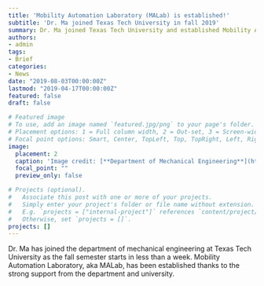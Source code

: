 ```yaml
---
title: 'Mobility Automation Laboratory (MALab) is established!'
subtitle: 'Dr. Ma joined Texas Tech University in fall 2019'
summary: Dr. Ma joined Texas Tech University and established Mobility Automation Laboratory (MALab)
authors:
- admin
tags:
- Brief
categories:
- News
date: "2019-08-03T00:00:00Z"
lastmod: "2019-04-17T00:00:00Z"
featured: false
draft: false

# Featured image
# To use, add an image named `featured.jpg/png` to your page's folder.
# Placement options: 1 = Full column width, 2 = Out-set, 3 = Screen-width
# Focal point options: Smart, Center, TopLeft, Top, TopRight, Left, Right, BottomLeft, Bottom, BottomRight
image:
  placement: 2
  caption: 'Image credit: [**Department of Mechanical Engineering**](https://www.depts.ttu.edu/me/)'
  focal_point: ""
  preview_only: false

# Projects (optional).
#   Associate this post with one or more of your projects.
#   Simply enter your project's folder or file name without extension.
#   E.g. `projects = ["internal-project"]` references `content/project/deep-learning/index.md`.
#   Otherwise, set `projects = []`.
projects: []
---
```


Dr. Ma has joined the department of mechanical engineering at Texas Tech University as the fall semester starts in less than a week. Mobility Automation Laboratory, aka MALab, has been established thanks to the strong support from the department and university.
